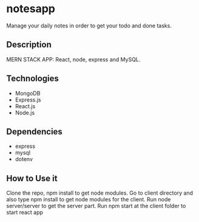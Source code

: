 # notesapp

Manage your daily notes in order to get your todo and done tasks.

## Description

MERN STACK APP: React, node, express and MySQL.

## Technologies

- MongoDB
- Express.js
- React.js
- Node.js

## Dependencies

- express
- mysql
- dotenv

## How to Use it

Clone the repo, npm install to get node modules.
Go to client directory and also type npm install to get node modules for the client.
Run node server/server to get the server part. 
Run npm start at the client folder to start react app